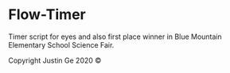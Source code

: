 # Flow-Timer
Timer script for eyes and also first place winner in Blue Mountain Elementary School Science Fair.

Copyright Justin Ge 2020 ©
